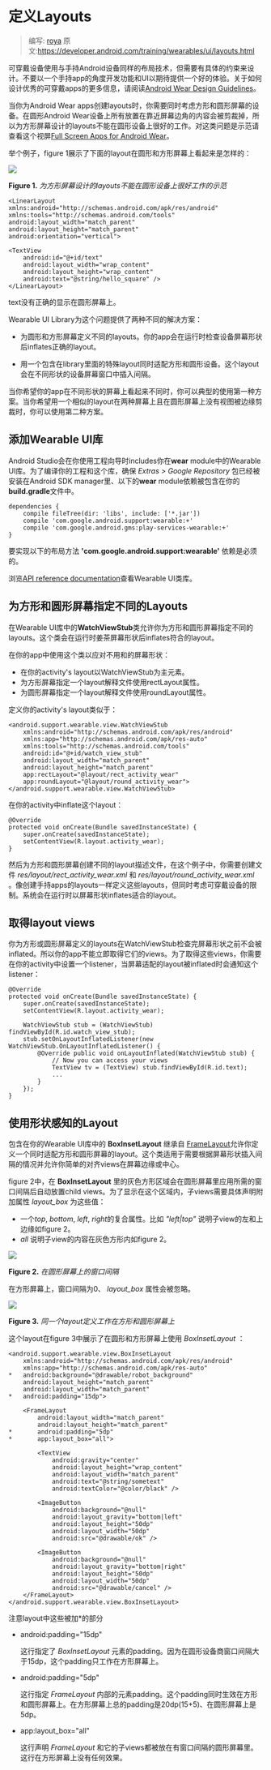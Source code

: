 # 定义Layouts

> 编写: [roya](https://github.com/RoyaAoki) 原文:<https://developer.android.com/training/wearables/ui/layouts.html>

<!--Wearables use the same layout techniques as handheld Android devices, but need to be designed with specific constraints. Do not port functionality and the UI from a handheld app and expect a good experience. For more information on how to design great wearable apps, read the Android Wear Design Guidelines.-->
可穿戴设备使用与手持Android设备同样的布局技术，但需要有具体的约束来设计。不要以一个手持app的角度开发功能和UI以期待提供一个好的体验。关于如何设计优秀的可穿戴apps的更多信息，请阅读[Android Wear Design Guidelines](https://developer.android.com/design/wear/index.html)。

<!--When you create layouts for Android Wear apps, you need to account for devices with square and round screens. Any content placed near the corners of the screen may be cropped on round Android Wear devices, so layouts designed for square screens do not work well on round devices. For a demonstration of this type of problem, see the video Full Screen Apps for Android Wear.-->
当你为Android Wear apps创建layouts时，你需要同时考虑方形和圆形屏幕的设备。在圆形Android Wear设备上所有放置在靠近屏幕边角的内容会被剪裁掉，所以为方形屏幕设计的layouts不能在圆形设备上很好的工作。对这类问题是示范请查看这个视屏[Full Screen Apps for Android Wear](https://www.youtube.com/watch?v=naf_WbtFAlY)。

<!--For example, figure 1 shows how the following layout looks on square and round screens:-->
举个例子，figure 1展示了下面的layout在圆形和方形屏幕上看起来是怎样的：

![](https://developer.android.com/wear/images/01_uilib.png)

<!--Figure 1. Demonstration of how a layout designed for square screens does not work well on round screens.-->
**Figure 1.** *为方形屏幕设计的layouts不能在圆形设备上很好工作的示范*

    <LinearLayout xmlns:android="http://schemas.android.com/apk/res/android"
    xmlns:tools="http://schemas.android.com/tools"
    android:layout_width="match_parent"
    android:layout_height="match_parent"
    android:orientation="vertical">

    <TextView
        android:id="@+id/text"
        android:layout_width="wrap_content"
        android:layout_height="wrap_content"
        android:text="@string/hello_square" />
    </LinearLayout>
    
<!--The text does not display correctly on devices with round screens.-->
text没有正确的显示在圆形屏幕上。

<!--The Wearable UI Library provides two different approaches to solve this problem:-->
Wearable UI Library为这个问题提供了两种不同的解决方案：

<!--Define different layouts for square and round devices. Your app detects the shape of the device screen and inflates the correct layout at runtime.-->
* 为圆形和方形屏幕定义不同的layouts。你的app会在运行时检查设备屏幕形状后inflates正确的layout。

<!--Use a special layout included in the library for both square and round devices. This layout applies different window insets depending on the shape of the device screen.-->
* 用一个包含在library里面的特殊layout同时适配方形和圆形设备。这个layout会在不同形状的设备屏幕窗口中插入间隔。

<!--You typically use the first approach when you want your app to look different depending on the shape of the device screen. You use the second approach when you want to use a similar layout on both screen shapes without having views cropped near the edges of round screens.-->
当你希望你的app在不同形状的屏幕上看起来不同时，你可以典型的使用第一种方案。当你希望用一个相似的layout在两种屏幕上且在圆形屏幕上没有视图被边缘剪裁时，你可以使用第二种方案。

<!--Add the Wearable UI Library-->
## 添加Wearable UI库

<!--Android Studio includes the Wearable UI Library on your wear module by default when you use the Project Wizard. To compile your project with this library, ensure that the Extras > Google Repository package is installed in the Android SDK manager and that the following dependency is included in the build.gradle file of your wear module:-->
Android Studio会在你使用工程向导时includes你在**wear** module中的Wearable UI库。为了编译你的工程和这个库，确保 *Extras > Google Repository* 包已经被安装在Android SDK manager里、以下的**wear** module依赖被包含在你的**build.gradle**文件中。

    dependencies {
	    compile fileTree(dir: 'libs', include: ['*.jar'])
	    compile 'com.google.android.support:wearable:+'
	    compile 'com.google.android.gms:play-services-wearable:+'
    }
    
<!--The 'com.google.android.support:wearable' dependency is required to implement the layout techniques shown in the following sections.-->
要实现以下的布局方法 **'com.google.android.support:wearable'** 依赖是必须的。

<!--Browse the API reference documentation for the Wearable UI Library classes.-->
浏览[API reference documentation](https://developer.android.com/reference/android/support/wearable/view/package-summary.html)查看Wearable UI类库。


<!--Specify Different Layouts for Square and Round Screens-->
## 为方形和圆形屏幕指定不同的Layouts

<!--The WatchViewStub class included in the Wearable UI Library lets you specify different layout definitions for square and round screens. This class detects the screen shape at runtime and inflates the corresponding layout.-->
在Wearable UI库中的**WatchViewStub**类允许你为方形和圆形屏幕指定不同的layouts。这个类会在运行时姜茶屏幕形状后inflates符合的layout。

<!--To use this class for handling different screen shapes in your app:-->
在你的app中使用这个类以应对不用和的屏幕形状：

<!--Add WatchViewStub as the main element of your activity's layout.
Specify a layout definition file for square screens with the rectLayout attribute.
Specify a layout definition file for round screens with the roundLayout attribute.-->

* 在你的activity's layout以WatchViewStub为主元素。
* 为方形屏幕指定一个layout解释文件使用rectLayout属性。
* 为圆形屏幕指定一个layout解释文件使用roundLayout属性。

<!--Define your activity's layout as follows:-->
定义你的activity's layout类似于：

	<android.support.wearable.view.WatchViewStub
	    xmlns:android="http://schemas.android.com/apk/res/android"
	    xmlns:app="http://schemas.android.com/apk/res-auto"
	    xmlns:tools="http://schemas.android.com/tools"
	    android:id="@+id/watch_view_stub"
	    android:layout_width="match_parent"
	    android:layout_height="match_parent"
	    app:rectLayout="@layout/rect_activity_wear"
	    app:roundLayout="@layout/round_activity_wear">
	</android.support.wearable.view.WatchViewStub>
	
<!--Inflate this layout in your activity:-->
在你的activity中inflate这个layout：

	@Override
	protected void onCreate(Bundle savedInstanceState) {
	    super.onCreate(savedInstanceState);
	    setContentView(R.layout.activity_wear);
	}
	
<!--Then create different layout definition files for square and round screens. In this example, you need to create the files res/layout/rect_activity_wear.xml and res/layout/round_activity_wear.xml. You define these layouts in the same way that you create layouts for handheld apps, but taking into account the constraints of wearable devices. The system inflates the correct layout at runtime depending on the screen shape.-->

然后为方形和圆形屏幕创建不同的layout描述文件，在这个例子中，你需要创建文件 *res/layout/rect\_activity\_wear.xml* 和 *res/layout/round\_activity\_wear.xml* 。像创建手持apps的layouts一样定义这些layouts，但同时考虑可穿戴设备的限制。系统会在运行时以屏幕形状inflates适合的layout。

<!--Accessing layout views-->
## 取得layout views

<!--The layouts that you specify for square or round screens are not inflated until WatchViewStub detects the shape of the screen, so your app cannot access their views immediately. To access these views, set a listener in your activity to be notified when the shape-specific layout has been inflated:-->
你为方形或圆形屏幕定义的layouts在WatchViewStub检查完屏幕形状之前不会被inflated。所以你的app不能立即取得它们的views。为了取得这些views，你需要在你的activity中设置一个listener，当屏幕适配的layout被inflated时会通知这个listener：

	@Override
	protected void onCreate(Bundle savedInstanceState) {
	    super.onCreate(savedInstanceState);
	    setContentView(R.layout.activity_wear);

	    WatchViewStub stub = (WatchViewStub) findViewById(R.id.watch_view_stub);
	    stub.setOnLayoutInflatedListener(new WatchViewStub.OnLayoutInflatedListener() {
	        @Override public void onLayoutInflated(WatchViewStub stub) {
	            // Now you can access your views
	            TextView tv = (TextView) stub.findViewById(R.id.text);
	            ...
	        }
	    });
	}
	
<!--Use a Shape-Aware Layout-->
## 使用形状感知的Layout

<!--The BoxInsetLayout class included in the Wearable UI Library extends FrameLayout and lets you define a single layout that works for both square and round screens. This class applies the required window insets depending on the screen shape and lets you easily align views on the center or near the edges of the screen.-->
包含在你的Wearable UI库中的 **BoxInsetLayout** 继承自 [FrameLayout](https://developer.android.com/reference/android/widget/FrameLayout.html)允许你定义一个同时适配方形和圆形屏幕的layout。这个类适用于需要根据屏幕形状插入间隔的情况并允许你简单的对齐views在屏幕边缘或中心。

<!--The gray square in figure 2 shows the area where BoxInsetLayout can automatically place its child views on round screens after applying the required window insets. To be displayed inside this area, children views specify the layout_box atribute with these values:-->
figure 2中，在 **BoxInsetLayout** 里的灰色方形区域会在圆形屏幕里应用所需的窗口间隔后自动放置child views。为了显示在这个区域内，子views需要具体声明附加属性 *layout_box* 为这些值：

<!--A combination of top, bottom, left, and right. For example, "left|top" positions the child's left and top edges inside the gray square in figure 2.
The all value positions all the child's content inside the gray square in figure 2.-->
* 一个*top*, *bottom*, *left*, *right*的复合属性。比如 *"left|top"* 说明子view的左和上边缘如figure 2。
* *all* 说明子view的内容在灰色方形内如figure 2。

![](https://developer.android.com/wear/images/02_uilib.png)

<!--Figure 2. Window insets on a round screen.-->
**Figure 2.** *在圆形屏幕上的窗口间隔*

<!--On square screens, the window insets are zero and the layout_box attribute is ignored.-->
在方形屏幕上，窗口间隔为0、 *layout_box* 属性会被忽略。

![](https://developer.android.com/wear/images/03_uilib.png)

<!--Figure 3. A layout definition that works on both square and round screens.-->
**Figure 3.** *同一个layout定义工作在方形和圆形屏幕上*

<!--The layout shown in figure 3 uses BoxInsetLayout and works on square and round screens:-->
这个layout在figure 3中展示了在圆形和方形屏幕上使用 *BoxInsetLayout* ：

	<android.support.wearable.view.BoxInsetLayout
	    xmlns:android="http://schemas.android.com/apk/res/android"
	    xmlns:app="http://schemas.android.com/apk/res-auto"
	*   android:background="@drawable/robot_background"
	    android:layout_height="match_parent"
	    android:layout_width="match_parent"
	*   android:padding="15dp">

	    <FrameLayout
	        android:layout_width="match_parent"
	        android:layout_height="match_parent"
	*       android:padding="5dp"
	*       app:layout_box="all">

	        <TextView
	            android:gravity="center"
	            android:layout_height="wrap_content"
	            android:layout_width="match_parent"
	            android:text="@string/sometext"
	            android:textColor="@color/black" />

	        <ImageButton
	            android:background="@null"
	            android:layout_gravity="bottom|left"
	            android:layout_height="50dp"
	            android:layout_width="50dp"
	            android:src="@drawable/ok" />

	        <ImageButton
	            android:background="@null"
	            android:layout_gravity="bottom|right"
	            android:layout_height="50dp"
	            android:layout_width="50dp"
	            android:src="@drawable/cancel" />
	    </FrameLayout>
	</android.support.wearable.view.BoxInsetLayout>
	
<!--Notice the parts of the layout marked in bold:-->
注意layout中这些被加*的部分

<!--android:padding="15dp"
This line assigns padding to the BoxInsetLayout element. Because the window insets on round devices are larger than 15dp, this padding only applies to square screens.
android:padding="5dp"
This line assigns padding to the inner FrameLayout element. This padding applies to both square and round screens. The total padding between the buttons and the window insets is 20 dp on square screens (15+5) and 5 dp on round screens.
app:layout_box="all"
This line ensures that the FrameLayout element and its children are boxed inside the area defined by the window insets on round screens. This line has no effect on square screens.-->

* android:padding="15dp"
 
  这行指定了 *BoxInsetLayout* 元素的padding。因为在圆形设备商窗口间隔大于15dp，这个padding只工作在方形屏幕上。
  
* android:padding="5dp"
 
  这行指定 *FrameLayout* 内部的元素padding。这个padding同时生效在方形和圆形屏幕上。在方形屏幕上总的padding是20dp(15+5)、在圆形屏幕上是5dp。

* app:layout_box="all"
 
  这行声明 *FrameLayout* 和它的子views都被放在有窗口间隔的圆形屏幕里。这行在方形屏幕上没有任何效果。
